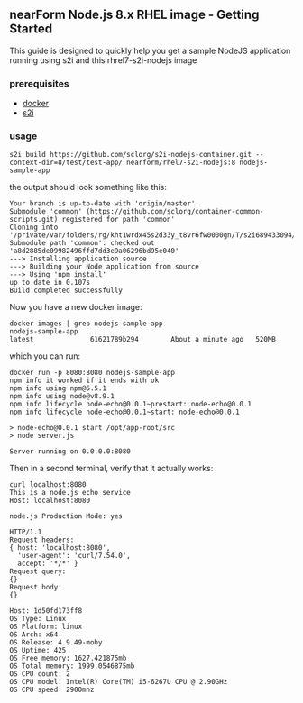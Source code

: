 ## nearForm Node.js 8.x RHEL image - Getting Started

This guide is designed to quickly help you get a sample NodeJS application running using s2i and this rhrel7-s2i-nodejs image

### prerequisites
* [docker](https://docs.docker.com/engine/installation/)
* [s2i](https://github.com/openshift/source-to-image)

### usage
`s2i build https://github.com/sclorg/s2i-nodejs-container.git --context-dir=8/test/test-app/ nearform/rhel7-s2i-nodejs:8 nodejs-sample-app`

the output should look something like this:
```
Your branch is up-to-date with 'origin/master'.
Submodule 'common' (https://github.com/sclorg/container-common-scripts.git) registered for path 'common'
Cloning into '/private/var/folders/rg/kht1wrdx45s2d33y_t8vr6fw0000gn/T/s2i689433094/upload/tmp/common'...
Submodule path 'common': checked out 'a8d2885de09982496ffd7dd3e9a06296bd95e040'
---> Installing application source
---> Building your Node application from source
---> Using 'npm install'
up to date in 0.107s
Build completed successfully
```
Now you have a new docker image:
```
docker images | grep nodejs-sample-app
nodejs-sample-app                                                                                 latest              61621789b294        About a minute ago   520MB
```
which you can run:
```
docker run -p 8080:8080 nodejs-sample-app
npm info it worked if it ends with ok
npm info using npm@5.5.1
npm info using node@v8.9.1
npm info lifecycle node-echo@0.0.1~prestart: node-echo@0.0.1
npm info lifecycle node-echo@0.0.1~start: node-echo@0.0.1

> node-echo@0.0.1 start /opt/app-root/src
> node server.js

Server running on 0.0.0.0:8080
```
Then in a second terminal, verify that it actually works:
```
curl localhost:8080
This is a node.js echo service
Host: localhost:8080

node.js Production Mode: yes

HTTP/1.1
Request headers:
{ host: 'localhost:8080',
  'user-agent': 'curl/7.54.0',
  accept: '*/*' }
Request query:
{}
Request body:
{}

Host: 1d50fd173ff8
OS Type: Linux
OS Platform: linux
OS Arch: x64
OS Release: 4.9.49-moby
OS Uptime: 425
OS Free memory: 1627.421875mb
OS Total memory: 1999.0546875mb
OS CPU count: 2
OS CPU model: Intel(R) Core(TM) i5-6267U CPU @ 2.90GHz
OS CPU speed: 2900mhz
```
